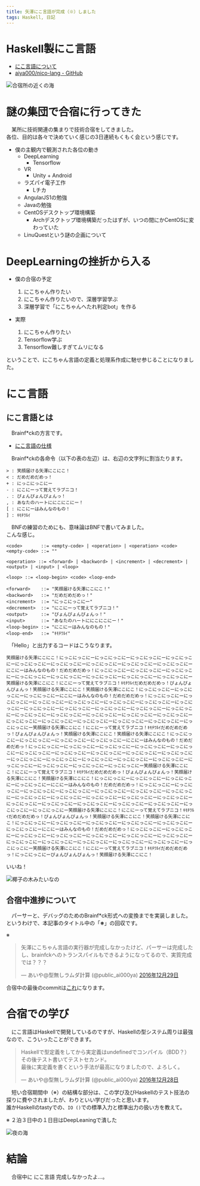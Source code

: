 ```yaml
---
title: 矢澤にこ言語が完成（※）しました
tags: Haskell, 日記
---
```


# Haskell製にこ言語

- [にこ言語について](#about-nico-lang)
- [aiya000/nico-lang - GitHub](https://github.com/aiya000/nico-lang)

![合宿所の近くの海](/images/posts/2016-12-30-study_camp_with_nico_lang/sea.png)


# 謎の集団で合宿に行ってきた
　某所に技術関連の集まりで技術合宿をしてきました。  
各位、目的は各々で決めていく感じの3日連続もくもく会という感じです。

- 僕の主観内で観測された各位の動き
    - DeepLearning
        - Tensorflow
    - VR
        - Unity + Android
    - ラズパイ電子工作
        - Lチカ
    - AngularJS1の勉強
    - Javaの勉強
    - CentOSデスクトップ環境構築
        - Archデスクトップ環境構築だったはずが、いつの間にかCentOSに変わっていた
    - LinuQuestという謎の企画について


# DeepLearningの挫折から入る

- 僕の合宿の予定
    1. にこちゃん作りたい
    2. にこちゃん作りたいので、深層学習学ぶ
    3. 深層学習で「にこちゃんへたれ判定bot」を作る

- 実際
    1. にこちゃん作りたい
    2. Tensorflow学ぶ
    3. Tensorflow難しすぎてムリになる

ということで、にこちゃん言語の定義と処理系作成に馳せ参じることになりました。


# <a name="about-nico-lang">にこ言語</a>
## にこ言語とは
　Brainf\*ckの方言です。

- [にこ言語の仕様](https://github.com/aiya000/nico-lang/blob/master/BNF.md)

　Brainf\*ckの各命令（以下の表の左辺）は、右辺の文字列に割当たります。

```
> : 笑顔届ける矢澤にこにこ！
< : だめだめだめっ！
+ : にっこにっこにー
- : にこにーって覚えてラブニコ！
. : ぴょんぴょんぴょんっ！
, : あなたのハートににこにこにー！
[ : にこにーはみんなのもの！
] : ｷﾓﾁﾜﾙｲ
```

　BNFの練習のためにも、意味論はBNFで書いてみました。  
こんな感じ。

```bnf
<code>       ::= <empty-code> | <operation> | <operation> <code>
<empty-code> ::= ""

<operation> ::= <forward> | <backword> | <increment> | <decrement> | <output> | <input> | <loop>

<loop> ::= <loop-begin> <code> <loop-end>

<forward>    ::= "笑顔届ける矢澤にこにこ！"
<backword>   ::= "だめだめだめっ！"
<increment>  ::= "にっこにっこにー"
<decrement>  ::= "にこにーって覚えてラブニコ！"
<output>     ::= "ぴょんぴょんぴょんっ！"
<input>      ::= "あなたのハートににこにこにー！"
<loop-begin> ::= "にこにーはみんなのもの！"
<loop-end>   ::= "ｷﾓﾁﾜﾙｲ"
```

　「Hello」と出力するコードはこうなります。

```
笑顔届ける矢澤にこにこ！にっこにっこにーにっこにっこにーにっこにっこにーにっこにっこにーにっこにっこにーにっこにっこにーにっこにっこにーにっこにっこにーにっこにっこにーにこにーはみんなのもの！だめだめだめっ！にっこにっこにーにっこにっこにーにっこにっこにーにっこにっこにーにっこにっこにーにっこにっこにーにっこにっこにーにっこにっこにー笑顔届ける矢澤にこにこ！にこにーって覚えてラブニコ！ｷﾓﾁﾜﾙｲだめだめだめっ！ぴょんぴょんぴょんっ！笑顔届ける矢澤にこにこ！笑顔届ける矢澤にこにこ！にっこにっこにーにっこにっこにーにっこにっこにーにこにーはみんなのもの！だめだめだめっ！にっこにっこにーにっこにっこにーにっこにっこにーにっこにっこにーにっこにっこにーにっこにっこにーにっこにっこにーにっこにっこにーにっこにっこにーにっこにっこにーにっこにっこにーにっこにっこにーにっこにっこにーにっこにっこにーにっこにっこにーにっこにっこにーにっこにっこにーにっこにっこにーにっこにっこにーにっこにっこにーにっこにっこにーにっこにっこにーにっこにっこにー笑顔届ける矢澤にこにこ！にこにーって覚えてラブニコ！ｷﾓﾁﾜﾙｲだめだめだめっ！ぴょんぴょんぴょんっ！笑顔届ける矢澤にこにこ！笑顔届ける矢澤にこにこ！にっこにっこにーにっこにっこにーにっこにっこにーにっこにっこにーにこにーはみんなのもの！だめだめだめっ！にっこにっこにーにっこにっこにーにっこにっこにーにっこにっこにーにっこにっこにーにっこにっこにーにっこにっこにーにっこにっこにーにっこにっこにーにっこにっこにーにっこにっこにーにっこにっこにーにっこにっこにーにっこにっこにーにっこにっこにーにっこにっこにーにっこにっこにーにっこにっこにーにっこにっこにー笑顔届ける矢澤にこにこ！にこにーって覚えてラブニコ！ｷﾓﾁﾜﾙｲだめだめだめっ！ぴょんぴょんぴょんっ！笑顔届ける矢澤にこにこ！笑顔届ける矢澤にこにこ！にっこにっこにーにっこにっこにーにっこにっこにーにっこにっこにーにこにーはみんなのもの！だめだめだめっ！にっこにっこにーにっこにっこにーにっこにっこにーにっこにっこにーにっこにっこにーにっこにっこにーにっこにっこにーにっこにっこにーにっこにっこにーにっこにっこにーにっこにっこにーにっこにっこにーにっこにっこにーにっこにっこにーにっこにっこにーにっこにっこにーにっこにっこにーにっこにっこにーにっこにっこにー笑顔届ける矢澤にこにこ！にこにーって覚えてラブニコ！ｷﾓﾁﾜﾙｲだめだめだめっ！ぴょんぴょんぴょんっ！笑顔届ける矢澤にこにこ！笑顔届ける矢澤にこにこ！にっこにっこにーにっこにっこにーにっこにっこにーにっこにっこにーにっこにっこにーにっこにっこにーにこにーはみんなのもの！だめだめだめっ！にっこにっこにーにっこにっこにーにっこにっこにーにっこにっこにーにっこにっこにーにっこにっこにーにっこにっこにーにっこにっこにーにっこにっこにーにっこにっこにーにっこにっこにーにっこにっこにーにっこにっこにー笑顔届ける矢澤にこにこ！にこにーって覚えてラブニコ！ｷﾓﾁﾜﾙｲだめだめだめっ！にっこにっこにーぴょんぴょんぴょんっ！笑顔届ける矢澤にこにこ！
```

いいね！

![椰子の木みたいなの](/images/posts/2016-12-30-study_camp_with_nico_lang/wood.png)


## 合宿中進捗について
　パーサーと、デバッグのためのBrainf\*ck形式への変換までを実装しました。  
というわけで、本記事のタイトル中の「**※**」の回収です。

※
<blockquote class="twitter-tweet" data-lang="ja"><p lang="ja" dir="ltr">矢澤にこちゃん言語の実行器が完成しなかったけど、パーサーは完成したし、brainfckへのトランスパイルもできるようになってるので、実質完成では？？？</p>&mdash; あいや@型無しラムダ計算 (@public_ai000ya) <a href="https://twitter.com/public_ai000ya/status/814308640714674176">2016年12月29日</a></blockquote>
<script async src="//platform.twitter.com/widgets.js" charset="utf-8"></script>

合宿中の最後のcommitは[これ](https://github.com/aiya000/nico-lang/commit/c10f0418d2c8011baddd23ef731f362aa258e5a9)になります。


# 合宿での学び
　にこ言語はHaskellで開発しているのですが、Haskellの型システム周りは最強なので、こういったことができます。

<blockquote class="twitter-tweet" data-lang="ja"><p lang="ja" dir="ltr">Haskellで型定義をしてから実定義はundefinedでコンパイル（BDD？）<br>その後テスト書いてテストセカンド。<br>最後に実定義を書くという手法が最高になりましたので、よろしく。</p>&mdash; あいや@型無しラムダ計算 (@public_ai000ya) <a href="https://twitter.com/public_ai000ya/status/814072579681984513">2016年12月28日</a></blockquote>
<script async src="//platform.twitter.com/widgets.js" charset="utf-8"></script>

　短い合宿期間中（※）の結構な部分は、この学び及びHaskellのテスト技法の探りに費やされましたが、わりといい学びだったと思います。  
誰かHaskellのtastyでの、`IO ()`での標準入力と標準出力の扱い方を教えて。

※ ２泊３日中の１日目はDeepLeaningで潰した

![夜の海](/images/posts/2016-12-30-study_camp_with_nico_lang/at_night.png)


# 結論
　合宿中に にこ言語 完成しなかったよ…。
